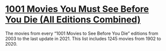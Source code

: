 # [1001 Movies You Must See Before You Die (All Editions Combined)](https://www.imdb.com/list/ls024863935/?st_dt=&mode=simple&page=1&ref_=ttls_vw_smp&sort=release_date,asc)

The movies from every “1001 Movies to See Before You Die” editions from 2003 to the last update in 2021. This list includes 1245 movies from 1902 to 2020.
